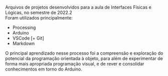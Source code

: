 Arquivos de projetos desenvolvidos para a aula de Interfaces Físicas e Lógicas, no semestre de 2022.2
<br>
Foram utilizados principalmente:
* Processing
* Arduino
* VSCode [+ Git]
* Markdown

O principal aprendizado nesse processo foi a compreensão e exploração do potencial da programação orientada à objeto, para além de experimentar de forma mais apropriada programação visual, e de rever e consolidar conhecimentos em torno do Arduino.
